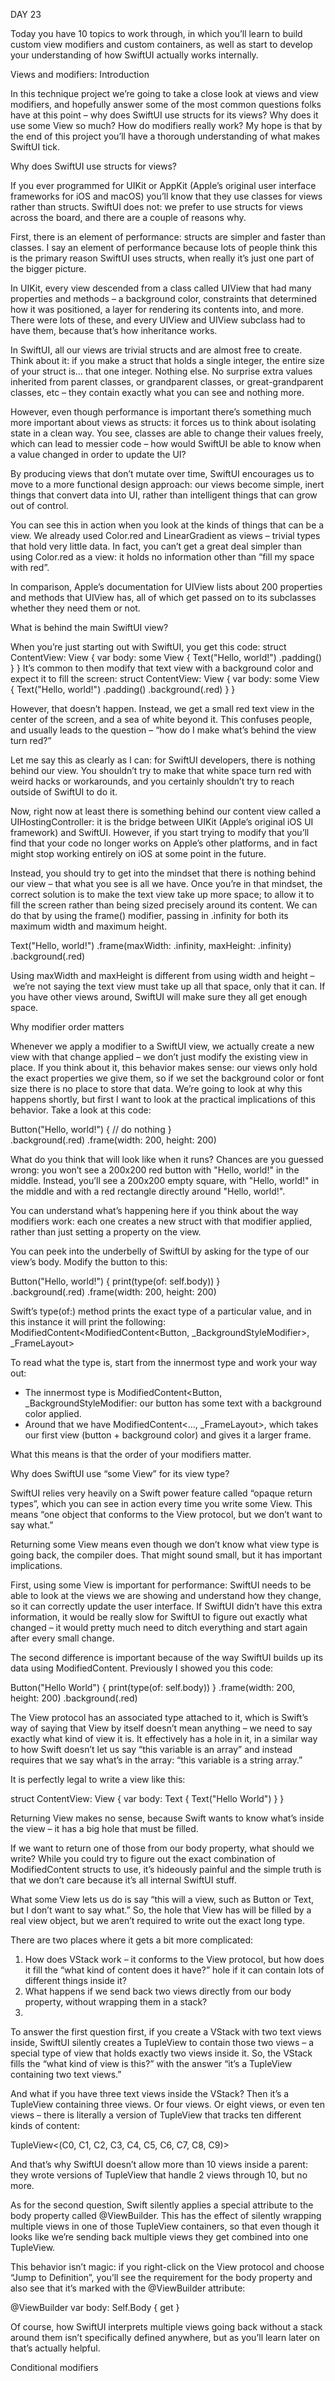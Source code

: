 DAY 23

Today you have 10 topics to work through, in which you’ll learn to build custom view modifiers and custom containers, as well as start to develop your understanding of how SwiftUI actually works internally.

Views and modifiers: Introduction

In this technique project we’re going to take a close look at views and view modifiers, and hopefully answer some of the most common questions folks have at this point – why does SwiftUI use structs for its views? Why does it use some View so much? How do modifiers really work? My hope is that by the end of this project you’ll have a thorough understanding of what makes SwiftUI tick.

Why does SwiftUI use structs for views?

If you ever programmed for UIKit or AppKit (Apple’s original user interface frameworks for iOS and macOS) you’ll know that they use classes for views rather than structs. SwiftUI does not: we prefer to use structs for views across the board, and there are a couple of reasons why.

First, there is an element of performance: structs are simpler and faster than classes. I say an element of performance because lots of people think this is the primary reason SwiftUI uses structs, when really it’s just one part of the bigger picture.

In UIKit, every view descended from a class called UIView that had many properties and methods – a background color, constraints that determined how it was positioned, a layer for rendering its contents into, and more. There were lots of these, and every UIView and UIView subclass had to have them, because that’s how inheritance works.

In SwiftUI, all our views are trivial structs and are almost free to create. Think about it: if you make a struct that holds a single integer, the entire size of your struct is… that one integer. Nothing else. No surprise extra values inherited from parent classes, or grandparent classes, or great-grandparent classes, etc – they contain exactly what you can see and nothing more.

However, even though performance is important there’s something much more important about views as structs: it forces us to think about isolating state in a clean way. You see, classes are able to change their values freely, which can lead to messier code – how would SwiftUI be able to know when a value changed in order to update the UI?

By producing views that don’t mutate over time, SwiftUI encourages us to move to a more functional design approach: our views become simple, inert things that convert data into UI, rather than intelligent things that can grow out of control.

You can see this in action when you look at the kinds of things that can be a view. We already used Color.red and LinearGradient as views – trivial types that hold very little data. In fact, you can’t get a great deal simpler than using Color.red as a view: it holds no information other than “fill my space with red”.

In comparison, Apple’s documentation for UIView lists about 200 properties and methods that UIView has, all of which get passed on to its subclasses whether they need them or not.


What is behind the main SwiftUI view?

When you’re just starting out with SwiftUI, you get this code:
struct ContentView: View {
    var body: some View {
        Text("Hello, world!")
            .padding()
    }
}
It’s common to then modify that text view with a background color and expect it to fill the screen:
struct ContentView: View {
    var body: some View {
        Text("Hello, world!")
            .padding()
            .background(.red)
    }
}

However, that doesn’t happen. Instead, we get a small red text view in the center of the screen, and a sea of white beyond it.
This confuses people, and usually leads to the question – “how do I make what’s behind the view turn red?”

Let me say this as clearly as I can: for SwiftUI developers, there is nothing behind our view. You shouldn’t try to make that white space turn red with weird hacks or workarounds, and you certainly shouldn’t try to reach outside of SwiftUI to do it.

Now, right now at least there is something behind our content view called a UIHostingController: it is the bridge between UIKit (Apple’s original iOS UI framework) and SwiftUI. However, if you start trying to modify that you’ll find that your code no longer works on Apple’s other platforms, and in fact might stop working entirely on iOS at some point in the future.

Instead, you should try to get into the mindset that there is nothing behind our view – that what you see is all we have.
Once you’re in that mindset, the correct solution is to make the text view take up more space; to allow it to fill the screen rather than being sized precisely around its content. We can do that by using the frame() modifier, passing in .infinity for both its maximum width and maximum height.

Text("Hello, world!")
    .frame(maxWidth: .infinity, maxHeight: .infinity)
    .background(.red)

Using maxWidth and maxHeight is different from using width and height – we’re not saying the text view must take up all that space, only that it can. If you have other views around, SwiftUI will make sure they all get enough space.


Why modifier order matters

Whenever we apply a modifier to a SwiftUI view, we actually create a new view with that change applied – we don’t just modify the existing view in place. If you think about it, this behavior makes sense: our views only hold the exact properties we give them, so if we set the background color or font size there is no place to store that data.
We’re going to look at why this happens shortly, but first I want to look at the practical implications of this behavior. Take a look at this code:

Button("Hello, world!") {
    // do nothing
}    
.background(.red)
.frame(width: 200, height: 200)

What do you think that will look like when it runs?
Chances are you guessed wrong: you won’t see a 200x200 red button with "Hello, world!" in the middle. Instead, you’ll see a 200x200 empty square, with "Hello, world!" in the middle and with a red rectangle directly around "Hello, world!".

You can understand what’s happening here if you think about the way modifiers work: each one creates a new struct with that modifier applied, rather than just setting a property on the view.

You can peek into the underbelly of SwiftUI by asking for the type of our view’s body. Modify the button to this:

Button("Hello, world!") {
    print(type(of: self.body))
}    
.background(.red)
.frame(width: 200, height: 200)

Swift’s type(of:) method prints the exact type of a particular value, and in this instance it will print the following: ModifiedContent<ModifiedContent<Button<Text>, _BackgroundStyleModifier<Color>>, _FrameLayout>

To read what the type is, start from the innermost type and work your way out:
* The innermost type is ModifiedContent<Button<Text>, _BackgroundStyleModifier<Color>: our button has some text with a background color applied.
* Around that we have ModifiedContent<…, _FrameLayout>, which takes our first view (button + background color) and gives it a larger frame.

What this means is that the order of your modifiers matter.


Why does SwiftUI use “some View” for its view type?

SwiftUI relies very heavily on a Swift power feature called “opaque return types”, which you can see in action every time you write some View. This means “one object that conforms to the View protocol, but we don’t want to say what.”

Returning some View means even though we don’t know what view type is going back, the compiler does. That might sound small, but it has important implications.

First, using some View is important for performance: SwiftUI needs to be able to look at the views we are showing and understand how they change, so it can correctly update the user interface. If SwiftUI didn’t have this extra information, it would be really slow for SwiftUI to figure out exactly what changed – it would pretty much need to ditch everything and start again after every small change.


The second difference is important because of the way SwiftUI builds up its data using ModifiedContent. Previously I showed you this code:

Button("Hello World") {
    print(type(of: self.body))
}
.frame(width: 200, height: 200)
.background(.red)

The View protocol has an associated type attached to it, which is Swift’s way of saying that View by itself doesn’t mean anything – we need to say exactly what kind of view it is. It effectively has a hole in it, in a similar way to how Swift doesn’t let us say “this variable is an array” and instead requires that we say what’s in the array: “this variable is a string array.”

It is perfectly legal to write a view like this:

struct ContentView: View {
    var body: Text {
        Text("Hello World")
    }
}

Returning View makes no sense, because Swift wants to know what’s inside the view – it has a big hole that must be filled.

If we want to return one of those from our body property, what should we write? While you could try to figure out the exact combination of ModifiedContent structs to use, it’s hideously painful and the simple truth is that we don’t care because it’s all internal SwiftUI stuff.

What some View lets us do is say “this will a view, such as Button or Text, but I don’t want to say what.” So, the hole that View has will be filled by a real view object, but we aren’t required to write out the exact long type.

There are two places where it gets a bit more complicated:
1. How does VStack work – it conforms to the View protocol, but how does it fill the “what kind of content does it have?” hole if it can contain lots of different things inside it?
2. What happens if we send back two views directly from our body property, without wrapping them in a stack?
3. 
To answer the first question first, if you create a VStack with two text views inside, SwiftUI silently creates a TupleView to contain those two views – a special type of view that holds exactly two views inside it. So, the VStack fills the “what kind of view is this?” with the answer “it’s a TupleView containing two text views.”

And what if you have three text views inside the VStack? Then it’s a TupleView containing three views. Or four views. Or eight views, or even ten views – there is literally a version of TupleView that tracks ten different kinds of content:

TupleView<(C0, C1, C2, C3, C4, C5, C6, C7, C8, C9)>

And that’s why SwiftUI doesn’t allow more than 10 views inside a parent: they wrote versions of TupleView that handle 2 views through 10, but no more.

As for the second question, Swift silently applies a special attribute to the body property called @ViewBuilder. This has the effect of silently wrapping multiple views in one of those TupleView containers, so that even though it looks like we’re sending back multiple views they get combined into one TupleView.

This behavior isn’t magic: if you right-click on the View protocol and choose “Jump to Definition”, you’ll see the requirement for the body property and also see that it’s marked with the @ViewBuilder attribute:

@ViewBuilder var body: Self.Body { get }

Of course, how SwiftUI interprets multiple views going back without a stack around them isn’t specifically defined anywhere, but as you’ll learn later on that’s actually helpful.


Conditional modifiers
    

  
